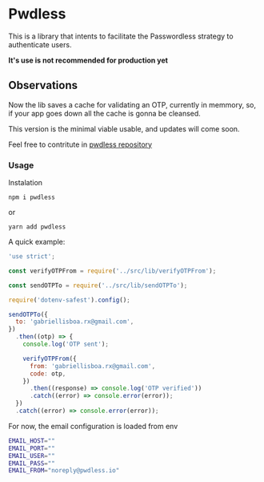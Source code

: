 # Pwdless

This is a library that intents to facilitate the Passwordless strategy to authenticate users.

**It's use is not recommended for production yet**

## Observations

Now the lib saves a cache for validating an OTP, currently in memmory, so, if your app goes down all the cache is gonna be cleansed.

This version is the minimal viable usable, and updates will come soon.

Feel free to contritute in [pwdless repository](https://github.com/tenlisboa/pwdless)

### Usage

Instalation

```
npm i pwdless
```

or

```
yarn add pwdless
```

A quick example:

```js
'use strict';

const verifyOTPFrom = require('../src/lib/verifyOTPFrom');

const sendOTPTo = require('../src/lib/sendOTPTo');

require('dotenv-safest').config();

sendOTPTo({
  to: 'gabriellisboa.rx@gmail.com',
})
  .then((otp) => {
    console.log('OTP sent');

    verifyOTPFrom({
      from: 'gabriellisboa.rx@gmail.com',
      code: otp,
    })
      .then((response) => console.log('OTP verified'))
      .catch((error) => console.error(error));
  })
  .catch((error) => console.error(error));
```

For now, the email configuration is loaded from env

```bash
EMAIL_HOST=""
EMAIL_PORT=""
EMAIL_USER=""
EMAIL_PASS=""
EMAIL_FROM="noreply@pwdless.io"
```
